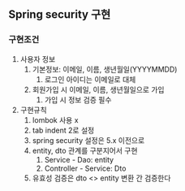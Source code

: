 ## Spring security 구현
### 구현조건
1. 사용자 정보
   1. 기본정보: 이메일, 이름, 생년월일(YYYYMMDD)
      1. 로그인 아이디는 이메일로 대체
   2. 회원가입 시 이메일, 이름, 생년월일으로 가입
      1. 가입 시 정보 검증 필수
2. 구현규칙
   1. lombok 사용 x
   2. tab indent 2로 설정
   3. spring security 설정은 5.x 이전으로
   4. entity, dto 관계를 구분지어서 구현
      1. Service - Dao: entity
      2. Controller - Service: Dto
   5. 유효성 검증은 dto <> entity 변환 간 검증한다

